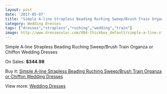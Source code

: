 ```yaml
---
layout: post
date: '2017-05-07'
title: "Simple A-line Strapless Beading Ruching Sweep/Brush Train Organza or Chiffon Wedding Dresses"
category: Wedding Dresses
tags: ["dresses","strapless","ruching","wedding","train"]
image: http://www.dressesular.com/884-thickbox_default/simple-a-line-strapless-beading-ruching-sweep-brush-train-organza-or-chiffon-wedding-dresses.jpg
---
```

Simple A-line Strapless Beading Ruching Sweep/Brush Train Organza or Chiffon Wedding Dresses

On Sales: **$344.98**
<a href="https://www.dressesular.com/wedding-dresses/250-simple-a-line-strapless-beading-ruching-sweep-brush-train-organza-or-chiffon-wedding-dresses.html"><amp-img layout="responsive" width="600" height="600" src="//www.dressesular.com/884-thickbox_default/simple-a-line-strapless-beading-ruching-sweep-brush-train-organza-or-chiffon-wedding-dresses.jpg" alt="Simple A-line Strapless Beading Ruching Sweep/Brush Train Organza or Chiffon Wedding Dresses 0" /></a>
<a href="https://www.dressesular.com/wedding-dresses/250-simple-a-line-strapless-beading-ruching-sweep-brush-train-organza-or-chiffon-wedding-dresses.html"><amp-img layout="responsive" width="600" height="600" src="//www.dressesular.com/885-thickbox_default/simple-a-line-strapless-beading-ruching-sweep-brush-train-organza-or-chiffon-wedding-dresses.jpg" alt="Simple A-line Strapless Beading Ruching Sweep/Brush Train Organza or Chiffon Wedding Dresses 1" /></a>

Buy it: [Simple A-line Strapless Beading Ruching Sweep/Brush Train Organza or Chiffon Wedding Dresses](https://www.dressesular.com/wedding-dresses/250-simple-a-line-strapless-beading-ruching-sweep-brush-train-organza-or-chiffon-wedding-dresses.html "Simple A-line Strapless Beading Ruching Sweep/Brush Train Organza or Chiffon Wedding Dresses")

View more: [Wedding Dresses](https://www.dressesular.com/3-wedding-dresses "Wedding Dresses")